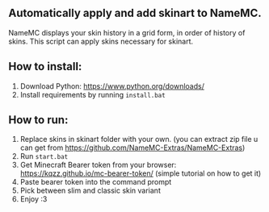 ## Automatically apply and add skinart to NameMC.
NameMC displays your skin history in a grid form, in order of history of skins. This script can apply skins necessary for skinart.

## How to install:
1) Download Python: https://www.python.org/downloads/
2) Install requirements by running `install.bat`


## How to run:
1) Replace skins in skinart folder with your own. (you can extract zip file u can get from https://github.com/NameMC-Extras/NameMC-Extras)
2) Run `start.bat`
3) Get Minecraft Bearer token from your browser: https://kqzz.github.io/mc-bearer-token/ (simple tutorial on how to get it)
4) Paste bearer token into the command prompt
5) Pick between slim and classic skin variant
6) Enjoy :3

